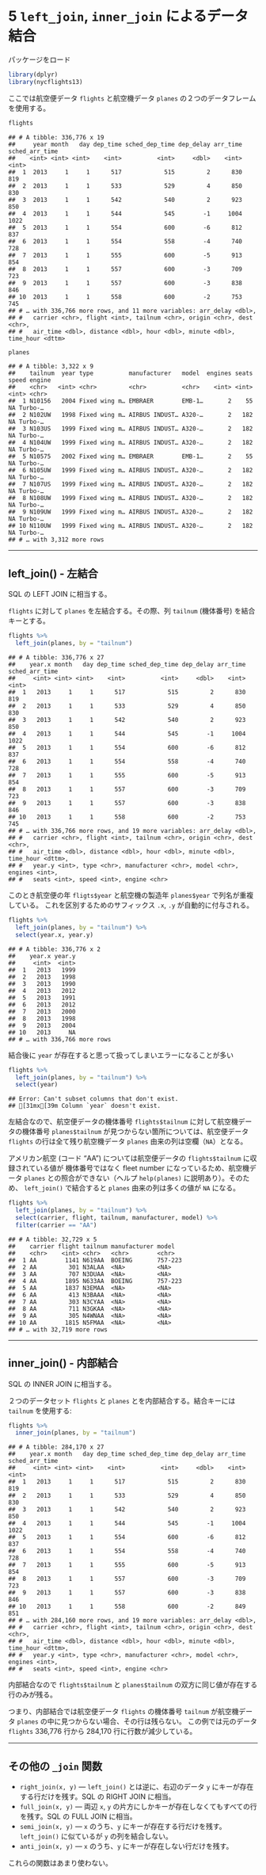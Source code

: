# 5 `left_join`, `inner_join` によるデータ結合

パッケージをロード

``` r
library(dplyr)
library(nycflights13)
```

ここでは航空便データ `flights` と航空機データ `planes` の２つのデータフレームを使用する。

``` r
flights
```

    ## # A tibble: 336,776 x 19
    ##     year month   day dep_time sched_dep_time dep_delay arr_time sched_arr_time
    ##    <int> <int> <int>    <int>          <int>     <dbl>    <int>          <int>
    ##  1  2013     1     1      517            515         2      830            819
    ##  2  2013     1     1      533            529         4      850            830
    ##  3  2013     1     1      542            540         2      923            850
    ##  4  2013     1     1      544            545        -1     1004           1022
    ##  5  2013     1     1      554            600        -6      812            837
    ##  6  2013     1     1      554            558        -4      740            728
    ##  7  2013     1     1      555            600        -5      913            854
    ##  8  2013     1     1      557            600        -3      709            723
    ##  9  2013     1     1      557            600        -3      838            846
    ## 10  2013     1     1      558            600        -2      753            745
    ## # … with 336,766 more rows, and 11 more variables: arr_delay <dbl>,
    ## #   carrier <chr>, flight <int>, tailnum <chr>, origin <chr>, dest <chr>,
    ## #   air_time <dbl>, distance <dbl>, hour <dbl>, minute <dbl>, time_hour <dttm>

``` r
planes
```

    ## # A tibble: 3,322 x 9
    ##    tailnum  year type          manufacturer   model  engines seats speed engine 
    ##    <chr>   <int> <chr>         <chr>          <chr>    <int> <int> <int> <chr>  
    ##  1 N10156   2004 Fixed wing m… EMBRAER        EMB-1…       2    55    NA Turbo-…
    ##  2 N102UW   1998 Fixed wing m… AIRBUS INDUST… A320-…       2   182    NA Turbo-…
    ##  3 N103US   1999 Fixed wing m… AIRBUS INDUST… A320-…       2   182    NA Turbo-…
    ##  4 N104UW   1999 Fixed wing m… AIRBUS INDUST… A320-…       2   182    NA Turbo-…
    ##  5 N10575   2002 Fixed wing m… EMBRAER        EMB-1…       2    55    NA Turbo-…
    ##  6 N105UW   1999 Fixed wing m… AIRBUS INDUST… A320-…       2   182    NA Turbo-…
    ##  7 N107US   1999 Fixed wing m… AIRBUS INDUST… A320-…       2   182    NA Turbo-…
    ##  8 N108UW   1999 Fixed wing m… AIRBUS INDUST… A320-…       2   182    NA Turbo-…
    ##  9 N109UW   1999 Fixed wing m… AIRBUS INDUST… A320-…       2   182    NA Turbo-…
    ## 10 N110UW   1999 Fixed wing m… AIRBUS INDUST… A320-…       2   182    NA Turbo-…
    ## # … with 3,312 more rows

-----

## left\_join() - 左結合

SQL の LEFT JOIN に相当する。

`flights` に対して `planes` を左結合する。その際、列 `tailnum` (機体番号) を結合キーとする。

``` r
flights %>% 
  left_join(planes, by = "tailnum")
```

    ## # A tibble: 336,776 x 27
    ##    year.x month   day dep_time sched_dep_time dep_delay arr_time sched_arr_time
    ##     <int> <int> <int>    <int>          <int>     <dbl>    <int>          <int>
    ##  1   2013     1     1      517            515         2      830            819
    ##  2   2013     1     1      533            529         4      850            830
    ##  3   2013     1     1      542            540         2      923            850
    ##  4   2013     1     1      544            545        -1     1004           1022
    ##  5   2013     1     1      554            600        -6      812            837
    ##  6   2013     1     1      554            558        -4      740            728
    ##  7   2013     1     1      555            600        -5      913            854
    ##  8   2013     1     1      557            600        -3      709            723
    ##  9   2013     1     1      557            600        -3      838            846
    ## 10   2013     1     1      558            600        -2      753            745
    ## # … with 336,766 more rows, and 19 more variables: arr_delay <dbl>,
    ## #   carrier <chr>, flight <int>, tailnum <chr>, origin <chr>, dest <chr>,
    ## #   air_time <dbl>, distance <dbl>, hour <dbl>, minute <dbl>, time_hour <dttm>,
    ## #   year.y <int>, type <chr>, manufacturer <chr>, model <chr>, engines <int>,
    ## #   seats <int>, speed <int>, engine <chr>

このとき航空便の年 `fligts$year` と航空機の製造年 `planes$year` で列名が重複している。
これを区別するためのサフィックス `.x`, `.y` が自動的に付与される。

``` r
flights %>% 
  left_join(planes, by = "tailnum") %>% 
  select(year.x, year.y)
```

    ## # A tibble: 336,776 x 2
    ##    year.x year.y
    ##     <int>  <int>
    ##  1   2013   1999
    ##  2   2013   1998
    ##  3   2013   1990
    ##  4   2013   2012
    ##  5   2013   1991
    ##  6   2013   2012
    ##  7   2013   2000
    ##  8   2013   1998
    ##  9   2013   2004
    ## 10   2013     NA
    ## # … with 336,766 more rows

結合後に `year` が存在すると思って扱ってしまいエラーになることが多い

``` r
flights %>% 
  left_join(planes, by = "tailnum") %>% 
  select(year)
```

    ## Error: Can't subset columns that don't exist.
    ## [31mx[39m Column `year` doesn't exist.

左結合なので、航空便データの機体番号 `flights$tailnum` に対して航空機データの機体番号 `planes$tailnum`
が見つからない箇所については、航空便データ `flights` の行は全て残り航空機データ `planes`
由来の列は空欄（`NA`）となる。

アメリカン航空 (コード “AA”) については航空便データの `flights$tailnum` に収録されている値が 機体番号ではなく
fleet number になっているため、航空機データ `planes` との照合ができない（ヘルプ `help(planes)`
に説明あり）。そのため、 `left_join()` で結合すると `planes` 由来の列は多くの値が `NA`
になる。

``` r
flights %>% 
  left_join(planes, by = "tailnum") %>% 
  select(carrier, flight, tailnum, manufacturer, model) %>% 
  filter(carrier == "AA")
```

    ## # A tibble: 32,729 x 5
    ##    carrier flight tailnum manufacturer model  
    ##    <chr>    <int> <chr>   <chr>        <chr>  
    ##  1 AA        1141 N619AA  BOEING       757-223
    ##  2 AA         301 N3ALAA  <NA>         <NA>   
    ##  3 AA         707 N3DUAA  <NA>         <NA>   
    ##  4 AA        1895 N633AA  BOEING       757-223
    ##  5 AA        1837 N3EMAA  <NA>         <NA>   
    ##  6 AA         413 N3BAAA  <NA>         <NA>   
    ##  7 AA         303 N3CYAA  <NA>         <NA>   
    ##  8 AA         711 N3GKAA  <NA>         <NA>   
    ##  9 AA         305 N4WNAA  <NA>         <NA>   
    ## 10 AA        1815 N5FMAA  <NA>         <NA>   
    ## # … with 32,719 more rows

-----

## inner\_join() - 内部結合

SQL の INNER JOIN に相当する。

２つのデータセット `flights` と `planes` とを内部結合する。結合キーには `tailnum` を使用する:

``` r
flights %>% 
  inner_join(planes, by = "tailnum")
```

    ## # A tibble: 284,170 x 27
    ##    year.x month   day dep_time sched_dep_time dep_delay arr_time sched_arr_time
    ##     <int> <int> <int>    <int>          <int>     <dbl>    <int>          <int>
    ##  1   2013     1     1      517            515         2      830            819
    ##  2   2013     1     1      533            529         4      850            830
    ##  3   2013     1     1      542            540         2      923            850
    ##  4   2013     1     1      544            545        -1     1004           1022
    ##  5   2013     1     1      554            600        -6      812            837
    ##  6   2013     1     1      554            558        -4      740            728
    ##  7   2013     1     1      555            600        -5      913            854
    ##  8   2013     1     1      557            600        -3      709            723
    ##  9   2013     1     1      557            600        -3      838            846
    ## 10   2013     1     1      558            600        -2      849            851
    ## # … with 284,160 more rows, and 19 more variables: arr_delay <dbl>,
    ## #   carrier <chr>, flight <int>, tailnum <chr>, origin <chr>, dest <chr>,
    ## #   air_time <dbl>, distance <dbl>, hour <dbl>, minute <dbl>, time_hour <dttm>,
    ## #   year.y <int>, type <chr>, manufacturer <chr>, model <chr>, engines <int>,
    ## #   seats <int>, speed <int>, engine <chr>

内部結合なので `flights$tailnum` と `planes$tailnum` の双方に同じ値が存在する行のみが残る。

つまり、内部結合では航空便データ `flights` の機体番号 `tailnum` が航空機データ `planes`
の中に見つからない場合、その行は残らない。 この例では元のデータ `flights`
336,776 行から 284,170 行に行数が減少している。

-----

## その他の `_join` 関数

  - `right_join(x, y)` — `left_join()` とは逆に、右辺のデータ `y`
    にキーが存在する行だけを残す。SQL の RIGHT JOIN に相当。
  - `full_join(x, y)` — 両辺 `x`, `y` の片方にしかキーが存在しなくてもすべての行を残す。SQL の FULL
    JOIN に相当。
  - `semi_join(x, y)` — `x` のうち、`y` にキーが存在する行だけを残す。`left_join()` に似ているが
    `y` の列を結合しない。
  - `anti_join(x, y)` — `x` のうち、`y` にキーが存在しない行だけを残す。

これらの関数はあまり使わない。
